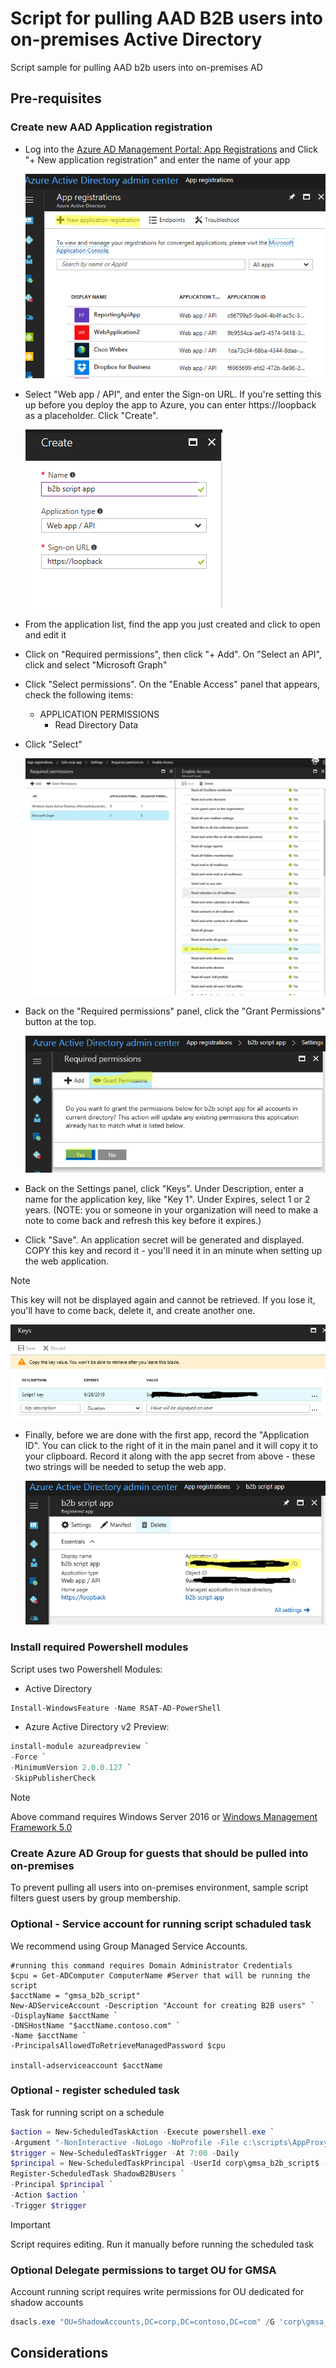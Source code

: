 # Script for pulling AAD B2B users into on-premises Active Directory
Script sample for pulling AAD b2b users into on-premises AD
## Pre-requisites
### Create new AAD Application registration
* Log into the [Azure AD Management Portal: App Registrations](https://aad.portal.azure.com/#blade/Microsoft_AAD_IAM/ApplicationsListBlade) and Click "+ New application registration" and enter the name of your app

  ![App Registrations](DocImages/snip1.png)

* Select "Web app / API", and enter the Sign-on URL. If you're setting this up before you deploy the app to Azure, you can enter https://loopback as a placeholder. Click "Create".

  ![App properties](DocImages/snip2.png)

* From the application list, find the app you just created and click to open and edit it
* Click on "Required permissions", then click "+ Add". On "Select an API", click and select "Microsoft Graph"
* Click "Select permissions". On the "Enable Access" panel that appears, check the following items:
  * APPLICATION PERMISSIONS
    * Read Directory Data
* Click "Select"

  ![App permissions](DocImages/snip3.png)

* Back on the "Required permissions" panel, click the "Grant Permissions" button at the top.

  ![App permissions](DocImages/snip4.png)

* Back on the Settings panel, click "Keys". Under Description, enter a name for the application key, like "Key 1". Under Expires, select 1 or 2 years. (NOTE: you or someone in your organization will need to make a note to come back and refresh this key before it expires.)
* Click "Save". An application secret will be generated and displayed. COPY this key and record it - you'll need it in an minute when setting up the web application. 
>[!NOTE]
>This key will not be displayed again and cannot be retrieved. If you lose it, you'll have to come back, delete it, and create another one.

   ![App permissions](DocImages/snip5.png)

* Finally, before we are done with the first app, record the "Application ID". You can click to the right of it in the main panel and it will copy it to your clipboard. Record it along with the app secret from above - these two strings will be needed to setup the web app.

   ![App permissions](DocImages/snip6.png)

### Install required Powershell modules

Script uses two Powershell Modules:
* Active Directory 
```powershell
Install-WindowsFeature -Name RSAT-AD-PowerShell
```
* Azure Active Directory v2 Preview:
```powershell
install-module azureadpreview `
-Force `
-MinimumVersion 2.0.0.127 `
-SkipPublisherCheck
```
>[!NOTE]
>Above command requires Windows Server 2016 or [Windows Management Framework 5.0](https://www.microsoft.com/en-us/download/details.aspx?id=50395)

### Create Azure AD Group for guests that should be pulled into on-premises
To prevent pulling all users into on-premises environment, sample script filters guest users by group membership. 

### Optional - Service account for running script schaduled task
We recommend using Group Managed Service Accounts.
```
#running this command requires Domain Administrator Credentials
$cpu = Get-ADComputer ComputerName #Server that will be running the script
$acctName = "gmsa_b2b_script"
New-ADServiceAccount -Description "Account for creating B2B users" `
-DisplayName $acctName `
-DNSHostName "$acctName.contoso.com" `
-Name $acctName `
-PrincipalsAllowedToRetrieveManagedPassword $cpu

install-adserviceaccount $acctName
```

### Optional - register scheduled task
Task for running script on a schedule
```powershell
$action = New-ScheduledTaskAction -Execute powershell.exe `
-Argument "-NonInteractive -NoLogo -NoProfile -File c:\scripts\AppProxy-GuestShadowAccountCreation-v1.0.2.ps1"
$trigger = New-ScheduledTaskTrigger -At 7:00 -Daily
$principal = New-ScheduledTaskPrincipal -UserId corp\gmsa_b2b_script$ -LogonType Password
Register-ScheduledTask ShadowB2BUsers `
-Principal $principal `
-Action $action `
-Trigger $trigger
```

>[!IMPORTANT]
>Script requires editing. Run it manually before running the scheduled task

### Optional Delegate permissions to target OU for GMSA
Account running script requires write permissions for OU dedicated for shadow accounts
```powershell
dsacls.exe "OU=ShadowAccounts,DC=corp,DC=contoso,DC=com" /G 'corp\gmsa_b2b_script$:GA'
```

## Considerations